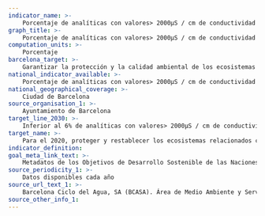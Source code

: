 ```yaml
---
indicator_name: >-
    Porcentaje de analíticas con valores> 2000μS / cm de conductividad
graph_title: >-
    Porcentaje de analíticas con valores> 2000μS / cm de conductividad
computation_units: >-
    Porcentaje
barcelona_target: >-
    Garantizar la protección y la calidad ambiental de los ecosistemas de agua 
national_indicator_available: >-
    Porcentaje de analíticas con valores> 2000μS / cm de conductividad
national_geographical_coverage: >-
    Ciudad de Barcelona
source_organisation_1: >-
    Ayuntamiento de Barcelona
target_line_2030: >-
    Inferior al 6% de analíticas con valores> 2000μS / cm de conductividad
target_name: >-
    Para el 2020, proteger y restablecer los ecosistemas relacionados con el agua, incluidos bosques, montañas, humedales, ríos, acuíferos y lagos
indicator_definition:
goal_meta_link_text: >-
    Metadatos de los Objetivos de Desarrollo Sostenible de las Naciones Unidas (pdf 894kB)
source_periodicity_1: >-
    Datos disponibles cada año
source_url_text_1: >-
    Barcelona Ciclo del Agua, SA (BCASA). Área de Medio Ambiente y Servicios Urbanos 
source_other_info_1:
---
```

